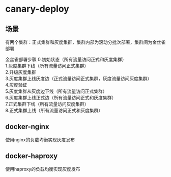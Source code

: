 # canary-deploy

## 场景
有两个集群：正式集群和灰度集群，集群内部为滚动分批次部署，集群间为金丝雀部署


金丝雀部署步骤
0.初始状态（所有流量访问正式和灰度集群）   
1.灰度集群下线（所有流量访问正式集群）    
2.升级灰度集群    
3.灰度集群上线灰度边（正式流量访问正式集群，灰度流量访问灰度集群）  
4.灰度验证  
5.灰度集群从灰度边下线（所有流量访问正式集群）    
6.灰度集群上线正式边（所有流量访问正式和灰度集群）  
7.正式集群下线（所有流量访问灰度集群）    
8.正式集群上线（所有流量访问正式和灰度集群）

## docker-nginx
使用nginx的负载均衡实现灰度发布

## docker-haproxy
使用haproxy的负载均衡实现灰度发布